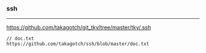 ### ssh
---  
https://github.com/takagotch/git_tky/tree/master/tky/.ssh


```
// doc.txt
https://github.com/takagotch/ssh/blob/master/doc.txt


```

```ruby
```

```
```


```
```

```
```

